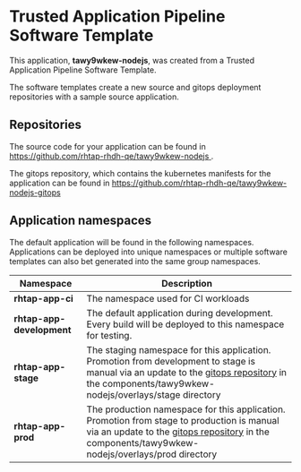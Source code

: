 # Trusted Application Pipeline Software Template

This application, **tawy9wkew-nodejs**, was created from a Trusted Application Pipeline Software Template.

The software templates create a new source and gitops deployment repositories with a sample source application. 

## Repositories

The source code for your application can be found in [https://github.com/rhtap-rhdh-qe/tawy9wkew-nodejs ](https://github.com/rhtap-rhdh-qe/tawy9wkew-nodejs ).
 
The gitops repository, which contains the kubernetes manifests for the application can be found in 
[https://github.com/rhtap-rhdh-qe/tawy9wkew-nodejs-gitops ](https://github.com/rhtap-rhdh-qe/tawy9wkew-nodejs-gitops ) 

## Application namespaces 

The default application will be found in the following namespaces. Applications can be deployed into unique namespaces or multiple software templates can also bet generated into the same group namespaces.  

|  Namespace   |  Description   |  
| -------- | -------- |
| **rhtap-app-ci** | The namespace used for CI workloads |
| **rhtap-app-development** | The default application during development. Every build will be deployed to this namespace for testing. |
| **rhtap-app-stage** | The staging namespace for this application. Promotion from development to stage is manual via an update to the [gitops repository](https://github.com/rhtap-rhdh-qe/tawy9wkew-nodejs-gitops ) in the components/tawy9wkew-nodejs/overlays/stage directory |
| **rhtap-app-prod** | The production namespace for this application. Promotion from stage to production is manual via an update to the [gitops repository](https://github.com/rhtap-rhdh-qe/tawy9wkew-nodejs-gitops ) in the components/tawy9wkew-nodejs/overlays/prod directory |